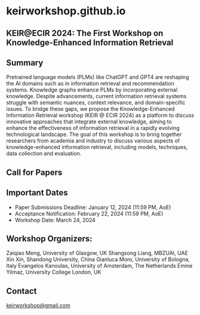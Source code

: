 # keirworkshop.github.io

## KEIR@ECIR 2024: The First Workshop on Knowledge-Enhanced Information Retrieval


## Summary

Pretrained language models (PLMs) like ChatGPT and GPT4 are reshaping the AI domains such as in information retrieval and recommendation systems. Knowledge graphs enhance PLMs by incorporating external knowledge. Despite advancements, current information retrieval systems struggle with semantic nuances, context relevance, and domain-specific issues.  To bridge these gaps, we propose the Knowledge-Enhanced Information Retrieval workshop (KEIR @ ECIR 2024) as a platform to discuss innovative approaches that integrate external knowledge, aiming to enhance the effectiveness of information retrieval in a rapidly evolving technological landscape. The goal of this workshop is to bring together researchers from academia and industry to discuss various aspects of knowledge-enhanced information retrieval, including models, techniques, data collection and evaluation.

## Call for Papers


## Important Dates

- Paper Submissions Deadline: January 12, 2024 (11:59 PM, AoE)
- Acceptance Notification: February 22, 2024 (11:59 PM, AoE)
- Workshop Date: March 24, 2024

## Workshop Organizers:

Zaiqiao Meng, University of Glasgow, UK
Shangsong Liang, MBZUAI, UAE
Xin Xin, Shandong University, China
Gianluca Moro, University of Bologna, Italy
Evangelos Kanoulas, University of Amsterdam, The Netherlands
Emine Yilmaz, University College London, UK

## Contact

keirworkshop@gmail.com


